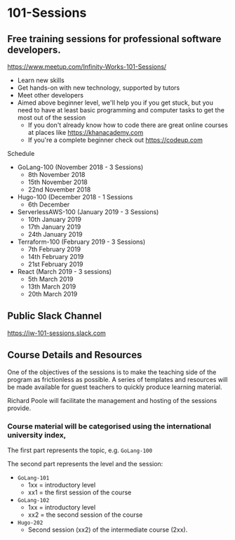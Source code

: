# 101-Sessions

## Free training sessions for professional software developers.

https://www.meetup.com/Infinity-Works-101-Sessions/

* Learn new skills
* Get hands-on with new technology, supported by tutors
* Meet other developers
* Aimed above beginner level, we'll help you if you get stuck, but you need to have at least basic programming and computer tasks to get the most out of the session
  * If you don't already know how to code there are great online courses at places like https://khanacademy.com
  * If you're a complete beginner check out https://codeup.com

Schedule

* GoLang-100 (November 2018 - 3 Sessions)
  * 8th November 2018
  * 15th November 2018
  * 22nd November 2018
* Hugo-100 (December 2018 - 1 Sessions
  * 6th December
* ServerlessAWS-100 (January 2019 - 3 Sessions)
  * 10th January 2019
  * 17th January 2019
  * 24th January 2019
* Terraform-100 (February 2019 - 3 Sessions)
  * 7th February 2019
  * 14th February 2019
  * 21st February 2019
* React (March 2019 - 3 sessions)
  * 5th March 2019
  * 13th March 2019
  * 20th March 2019

## Public Slack Channel

https://iw-101-sessions.slack.com

## Course Details and Resources

One of the objectives of the sessions is to make the teaching side of the program as frictionless as possible. A series of templates and resources will be made available for guest teachers to quickly produce learning material.

Richard Poole will facilitate the management and hosting of the sessions provide.

### Course material will be categorised using the international university index,

The first part represents the topic, e.g. `GoLang-100`

The second part represents the level and the session:

* `GoLang-101`
  * 1xx = introductory level
  * xx1 = the first session of the course
* `GoLang-102`
  * 1xx = introductory level
  * xx2 = the second session of the course
* `Hugo-202`
  * Second session (xx2) of the intermediate course (2xx).
